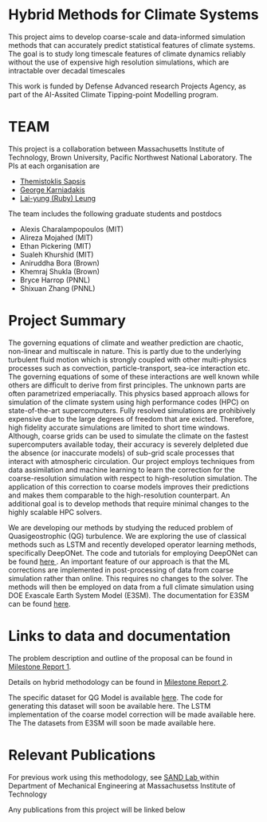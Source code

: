 # Hybrid Methods for Climate Systems
This project aims to develop coarse-scale and data-informed simulation methods that can accurately predict 
  statistical features of climate systems. The goal is to study long timescale features of climate dynamics 
  reliably without the use of expensive high resolution simulations, which are intractable over decadal timescales
  
  This work is funded by Defense Advanced research Projects Agency, as part of the AI-Assited Climate Tipping-point Modelling program. 

# TEAM
This project is a collaboration between Massachusetts Institute of Technology,
  Brown University, Pacific Northwest National Laboratory. The PIs at each organisation are 
  <ul>
    <li><a href="http://meche.mit.edu/people/faculty/sapsis@mit.edu"> Themistoklis Sapsis </a></li>
    <li><a href="https://www.brown.edu/research/projects/crunch/george-karniadakis"> George Karniadakis </a></li>
    <li><a href="https://www.pnnl.gov/people/lai-yung-ruby-leung"> Lai-yung (Ruby) Leung </a></li>
  </ul>

The team includes the following graduate students and postdocs
      <ul>
        <li>Alexis Charalampopoulos (MIT)</li>
        <li>Alireza Mojahed (MIT)</li>
        <li>Ethan Pickering (MIT)</li>
        <li>Sualeh Khurshid (MIT)</li>
        <li>Aniruddha Bora (Brown)</li>
        <li>Khemraj Shukla (Brown)</li>
        <li>Bryce Harrop (PNNL)</li>
        <li>Shixuan Zhang (PNNL)</li>
     </ul>

# Project Summary
The governing equations of climate and weather prediction are chaotic, non-linear and multiscale in nature. This is partly due to the underlying
  turbulent fluid motion which is strongly coupled with other multi-physics processes such as convection, particle-transport, sea-ice interaction
  etc. The governing equations of some of these interactions are well known while others are difficult to derive from first principles.
  The unknown parts are often parametrized emperiacally. This physics based approach allows for simulation of
  the climate system using high performance codes (HPC) on state-of-the-art supercomputers. Fully resolved simulations
  are prohibively expensive due to the large degrees of freedom that are exicted. Therefore,  
  high fidelity accurate simulations are limited to short time windows. Although, coarse grids can be used to 
  simulate the climate on the fastest supercomputers available today, their accuracy is severely delpleted due
  the absence (or inaccurate models) of sub-grid scale processes that interact with atmospheric circulation. Our project
  employs techniques from data assimilation and 
  machine learning to learn the correction for the coarse-resolution simulation with respect to 
  high-resolution simulation. The application of this correction to coarse models improves their predictions
  and makes them comparable to the high-resolution counterpart. An additional goal is to develop methods
  that require minimal changes to the highly scalable HPC solvers.

We are developing our methods by studying the reduced problem of Quasigeostrophic (QG) turbulence. We are exploring
   the use of classical methods such as LSTM and recently developed operator learning methods, specifically
   DeepONet. The code and tutorials for employing DeepONet can be found 
   <a href="https://deepxde.readthedocs.io/en/latest/"> here </a>. An important feature of our approach is that
   the ML corrections are implemented in post-processing of data from coarse simulation rather than online. This requires
   no changes to the solver. The methods will then be employed on data from a full
   climate simulation using DOE Exascale Earth System Model (E3SM). The documentation for E3SM can be found 
   <a href="https://e3sm.org/">here</a>.
   
# Links to data and documentation
The problem description and outline of the proposal can be found in <a href="reports/darpa_milestone_1.pdf"> Milestone Report 1</a>.
  
Details on hybrid methodology can be found in <a href="reports/darpa_milestone_2.pdf"> Milestone Report 2</a>.

The specific dataset for QG Model is available <a href="data/">here</a>. The code for generating this dataset will
soon be available here. The LSTM implementation of the coarse model correction will be made available here. 
The The datasets from E3SM will soon be made
  available here. 
  
  
# Relevant Publications  
  For previous work using this methodology, see 
<a href="https://sandlab.mit.edu/index.php/publications/papers-by-topic/191-physics-informed-machine-learning">
SAND Lab </a>
within Department of Mechanical Engineering at Massachusetss Institute of Technology

Any publications from this project will be linked below

